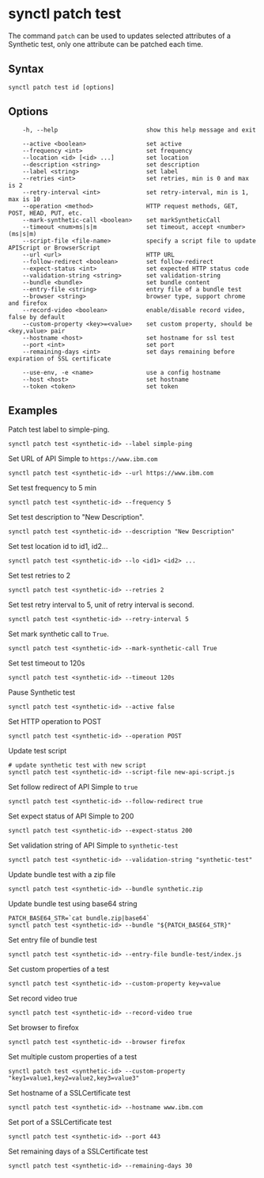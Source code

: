 # synctl patch test
The command `patch` can be used to updates selected attributes of a Synthetic test, only one attribute can be patched each time.

## Syntax
```
synctl patch test id [options]
```

## Options
```
    -h, --help                         show this help message and exit

    --active <boolean>                 set active
    --frequency <int>                  set frequency
    --location <id> [<id> ...]         set location
    --description <string>             set description
    --label <string>                   set label
    --retries <int>                    set retries, min is 0 and max is 2
    --retry-interval <int>             set retry-interval, min is 1, max is 10
    --operation <method>               HTTP request methods, GET, POST, HEAD, PUT, etc.
    --mark-synthetic-call <boolean>    set markSyntheticCall
    --timeout <num>ms|s|m              set timeout, accept <number>(ms|s|m)
    --script-file <file-name>          specify a script file to update APIScript or BrowserScript
    --url <url>                        HTTP URL
    --follow-redirect <boolean>        set follow-redirect
    --expect-status <int>              set expected HTTP status code
    --validation-string <string>       set validation-string
    --bundle <bundle>                  set bundle content
    --entry-file <string>              entry file of a bundle test
    --browser <string>                 browser type, support chrome and firefox
    --record-video <boolean>           enable/disable record video, false by default          
    --custom-property <key>=<value>    set custom property, should be <key,value> pair
    --hostname <host>                  set hostname for ssl test
    --port <int>                       set port 
    --remaining-days <int>             set days remaining before expiration of SSL certificate

    --use-env, -e <name>               use a config hostname
    --host <host>                      set hostname
    --token <token>                    set token
```

## Examples

Patch test label to simple-ping.
```
synctl patch test <synthetic-id> --label simple-ping
```

Set URL of API Simple to `https://www.ibm.com`
```
synctl patch test <synthetic-id> --url https://www.ibm.com
```

Set test frequency to 5 min
```
synctl patch test <synthetic-id> --frequency 5
```

Set test description to "New Description".
```
synctl patch test <synthetic-id> --description "New Description"
```

Set test location id to id1, id2...
```
synctl patch test <synthetic-id> --lo <id1> <id2> ...
```

Set test retries to 2
```
synctl patch test <synthetic-id> --retries 2
```

Set test retry interval to 5, unit of retry interval is second.
```
synctl patch test <synthetic-id> --retry-interval 5
```

Set mark synthetic call to `True`.
```
synctl patch test <synthetic-id> --mark-synthetic-call True
```

Set test timeout to 120s
```
synctl patch test <synthetic-id> --timeout 120s
```

Pause Synthetic test
```
synctl patch test <synthetic-id> --active false
```

Set HTTP operation to POST
```
synctl patch test <synthetic-id> --operation POST
```

Update test script
```
# update synthetic test with new script
synctl patch test <synthetic-id> --script-file new-api-script.js
```

Set follow redirect of API Simple to `true`
```
synctl patch test <synthetic-id> --follow-redirect true
```

Set expect status of API Simple to 200
```
synctl patch test <synthetic-id> --expect-status 200
```

Set validation string of API Simple to `synthetic-test`
```
synctl patch test <synthetic-id> --validation-string "synthetic-test"
```

Update bundle test with a zip file
```
synctl patch test <synthetic-id> --bundle synthetic.zip
```

Update bundle test using base64 string
```
PATCH_BASE64_STR=`cat bundle.zip|base64`
synctl patch test <synthetic-id> --bundle "${PATCH_BASE64_STR}"
```

Set entry file of bundle test
```
synctl patch test <synthetic-id> --entry-file bundle-test/index.js
```

Set custom properties of a test
```
synctl patch test <synthetic-id> --custom-property key=value
```

Set record video true
```
synctl patch test <synthetic-id> --record-video true
```

Set browser to firefox
```
synctl patch test <synthetic-id> --browser firefox
```

Set multiple custom properties of a test
```
synctl patch test <synthetic-id> --custom-property "key1=value1,key2=value2,key3=value3"
```

Set hostname of a SSLCertificate test
```
synctl patch test <synthetic-id> --hostname www.ibm.com
```

Set port of a SSLCertificate test
```
synctl patch test <synthetic-id> --port 443
```

Set remaining days of a SSLCertificate test
```
synctl patch test <synthetic-id> --remaining-days 30
```

